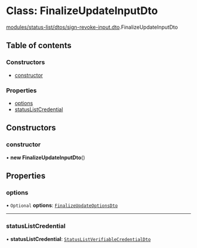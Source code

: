 # Class: FinalizeUpdateInputDto

[modules/status-list/dtos/sign-revoke-input.dto](../modules/modules_status_list_dtos_sign_revoke_input_dto.md).FinalizeUpdateInputDto

## Table of contents

### Constructors

- [constructor](modules_status_list_dtos_sign_revoke_input_dto.FinalizeUpdateInputDto.md#constructor)

### Properties

- [options](modules_status_list_dtos_sign_revoke_input_dto.FinalizeUpdateInputDto.md#options)
- [statusListCredential](modules_status_list_dtos_sign_revoke_input_dto.FinalizeUpdateInputDto.md#statuslistcredential)

## Constructors

### constructor

• **new FinalizeUpdateInputDto**()

## Properties

### options

• `Optional` **options**: [`FinalizeUpdateOptionsDto`](modules_status_list_dtos_sign_revoke_input_dto.FinalizeUpdateOptionsDto.md)

___

### statusListCredential

• **statusListCredential**: [`StatusListVerifiableCredentialDto`](modules_status_list_dtos_status_list_verifiable_credential_dto.StatusListVerifiableCredentialDto.md)
